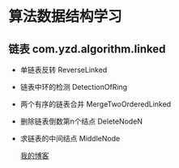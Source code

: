 算法数据结构学习
==
链表 com.yzd.algorithm.linked
--
    
 * 单链表反转 ReverseLinked

 * 链表中环的检测 DetectionOfRing
   
 * 两个有序的链表合并 MergeTwoOrderedLinked 
    
 * 删除链表倒数第n个结点 DeleteNodeN
   
 * 求链表的中间结点  MiddleNode
     
   [我的博客](/algorithm/blob/master/src/main/java/com/yzd/algorithm/linked/DeleteNodeN.java)
    
